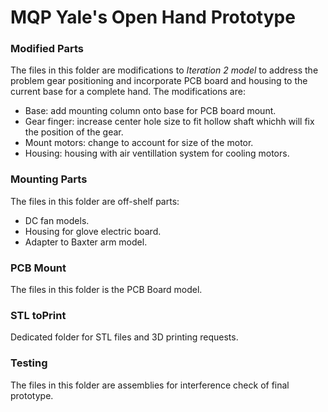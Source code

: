 # MQP Yale's Open Hand Prototype

### Modified Parts
The files in this folder are modifications to _Iteration 2 model_ to address the problem gear positioning and incorporate PCB board and housing to the current base for a complete hand.
The modifications are:
  - Base: add mounting column onto base for PCB board mount.
  - Gear finger: increase center hole size to fit hollow shaft whichh will fix the position of the gear.
  - Mount motors: change to account for size of the motor.
  - Housing: housing with air ventillation system for cooling motors.
  
### Mounting Parts
The files in this folder are off-shelf parts:
  - DC fan models.
  - Housing for glove electric board.
  - Adapter to Baxter arm model.

### PCB Mount
The files in this folder is the PCB Board model.

### STL toPrint
Dedicated folder for STL files and 3D printing requests.

### Testing
The files in this folder are assemblies for interference check of final prototype.

